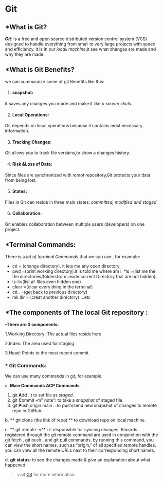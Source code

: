 # Git
## *What is Git?

_**Git**_: is a free and open source distributed version control system (VCS) designed to handle everything from small to very large projects with speed and efficiency. it is in our *locall machine*,it see what changes are made and why they are made.
 ## *What is Git Benefits?
we can summaraize some of git Benefits like this: 

1. #### snapshot:
 it saves any changes you made and make it like *a screen shots*.

2. #### Local Operations:
Git depends on local operations because it contains most necessary information.

3. #### Tracking Changes:
Git allows you to track file versions,to show a changes history.

4. #### Risk &Loss of Data:
Since files are synchronized with remot repository,Git protects your data from being lost.

5. #### States:
Files in Git can reside in three main states: _*committed, modified and staged*_

6. #### Collaboration:
Git enables collaboration between multiple users (developers) on one project.

## *Terminal Commands:

There is a *lot of terminal Commands* that we can use , for example:
* cd = (change directory). it lets me any open directory.
* pwd =(print working directory).it is told me where am i.
*ls =(list me the the directories/foldersfrom inside current Directory that are not hidden). 
* ls-li=(list all files even hidden one)
* clear =(clear every thing in the terminal)
* cd.. =(get back to previous directory)
* mk dir = (creat another directory) ...etc

## *The components of The local Git repository :
**-There are 3 components:**

1.Working Directory: The actual files reside here.

2.Index: The area used for staging

3.Head: Points to the most recent commit.


### * Git Commands:
We can use many commands in git, for example:

a.  **Main Commands ACP Commands**

1. git  **A**dd .:t to set file as *staged*.
2. git **C**ommit -m" note": to take a *snapshot* of staged file.
3.  git **P**ush origin main .: to push/send new snapshot of changes to remote repo in GitHub.

b.  ** git clone (the link of repo):** to download repo on local machine.

c. ** git remote -v** : it responsible for syncing changes. Records registered through the git remote command are used in conjunction with the git fetch , git push , and git pull commands. by running this command, you can view the short names, such as “origin,” of all specified remote handles.
you can view all the remote URLs next to their corresponding short names.


d. **git status**: to see the changes made & give an explanation about what happened.


>visit [Git](https://blog.udemy.com/git-tutorial-a-comprehensive-guide/) for more information.